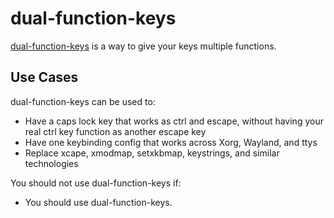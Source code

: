 # dual-function-keys

[dual-function-keys][dual-function-keys] is a way to give your keys multiple functions.

## Use Cases

dual-function-keys can be used to:

- Have a caps lock key that works as ctrl and escape, without having your real ctrl key function as another escape key
- Have one keybinding config that works across Xorg, Wayland, and ttys
- Replace xcape, xmodmap, setxkbmap, keystrings, and similar technologies

You should not use dual-function-keys if:

- You should use dual-function-keys.

[dual-function-keys]: https://gitlab.com/interception/linux/plugins/dual-function-keys
